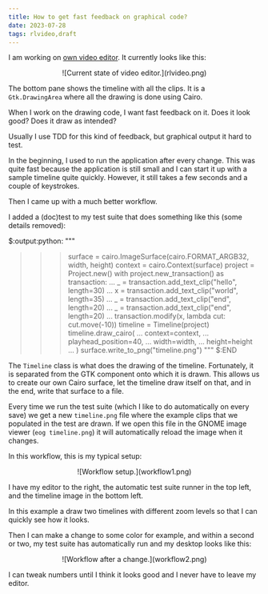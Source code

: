 ```yaml
---
title: How to get fast feedback on graphical code?
date: 2023-07-28
tags: rlvideo,draft
---
```


I am working on [own video
editor](/writing/writing-my-own-video-editor/index.html). It currently looks
like this:

<p>
<center>
![Current state of video editor.](rlvideo.png)
</center>
</p>

The bottom pane shows the timeline with all the clips. It is a
`Gtk.DrawingArea` where all the drawing is done using Cairo.

When I work on the drawing code, I want fast feedback on it. Does it look good?
Does it draw as intended?

Usually I use TDD for this kind of feedback, but graphical output it hard to
test.

In the beginning, I used to run the application after every change. This was
quite fast because the application is still small and I can start it up with a
sample timeline quite quickly. However, it still takes a few seconds and a
couple of keystrokes.

Then I came up with a much better workflow.

I added a (doc)test to my test suite that does something like this (some
details removed):

$:output:python:
"""
>>> surface = cairo.ImageSurface(cairo.FORMAT_ARGB32, width, height)
>>> context = cairo.Context(surface)
>>> project = Project.new()
>>> with project.new_transaction() as transaction:
...     _ = transaction.add_text_clip("hello", length=30)
...     x = transaction.add_text_clip("world", length=35)
...     _ = transaction.add_text_clip("end", length=20)
...     _ = transaction.add_text_clip("end", length=20)
...     transaction.modify(x, lambda cut: cut.move(-10))
>>> timeline = Timeline(project)
>>> timeline.draw_cairo(
...     context=context,
...     playhead_position=40,
...     width=width,
...     height=height
... )
>>> surface.write_to_png("timeline.png")
"""
$:END

The `Timeline` class is what does the drawing of the timeline. Fortunately, it
is separated from the GTK component onto which it is drawn. This allows us to
create our own Cairo surface, let the timeline draw itself on that, and in the
end, write that surface to a file.

Every time we run the test suite (which I like to do automatically on every
save) we get a new `timeline.png` file where the example clips that we
populated in the test are drawn. If we open this file in the GNOME image viewer
(`eog timeline.png`) it will automatically reload the image when it changes.

In this workflow, this is my typical setup:

<p>
<center>
![Workflow setup.](workflow1.png)
</center>
</p>

I have my editor to the right, the automatic test suite runner in the top
left, and the timeline image in the bottom left.

In this example a draw two timelines with different zoom levels so that I can
quickly see how it looks.

Then I can make a change to some color for example, and within a second or two,
my test suite has automatically run and my desktop looks like this:

<p>
<center>
![Workflow after a change.](workflow2.png)
</center>
</p>

I can tweak numbers until I think it looks good and I never have to leave my
editor.
